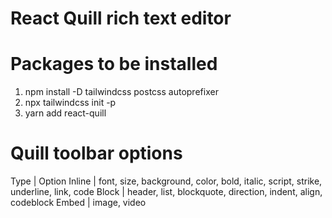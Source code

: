 # React Quill rich text editor

# Packages to be installed

1. npm install -D tailwindcss postcss autoprefixer
2. npx tailwindcss init -p
3. yarn add react-quill

# Quill toolbar options

Type | Option
Inline | font, size, background, color, bold, italic, script, strike, underline, link, code
Block | header, list, blockquote, direction, indent, align, codeblock
Embed | image, video
